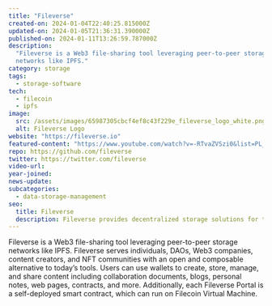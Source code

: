 ```yaml
---
title: "Fileverse"
created-on: 2024-01-04T22:40:25.815000Z
updated-on: 2024-01-05T21:36:31.390000Z
published-on: 2024-01-11T13:26:59.787000Z
description:
  "Fileverse is a Web3 file-sharing tool leveraging peer-to-peer storage
  networks like IPFS."
category: storage
tags:
  - storage-software
tech:
  - filecoin
  - ipfs
image:
  src: /assets/images/65987305cbcf4ef8c43f229e_fileverse_logo_white.png
  alt: Fileverse Logo
website: "https://fileverse.io"
featured-content: "https://www.youtube.com/watch?v=-RTvaZVSzi0&list=PL_0VrY55uV1_B19kuAg-ExQ-Wa2d1hCbf&index=5"
repo: https://github.com/fileverse
twitter: https://twitter.com/fileverse
video-url:
year-joined:
news-update:
subcategories:
  - data-storage-management
seo:
  title: Fileverse
  description: Fileverse provides decentralized storage solutions for the metaverse.
---
```


Fileverse is a Web3 file-sharing tool leveraging peer-to-peer storage networks like IPFS. Fileverse serves individuals, DAOs, Web3 companies, content creators, and NFT communities with an open and composable alternative to today’s tools. Users can use wallets to create, store, manage, and share content including collaboration documents, blogs, personal notes, web pages, contracts, and more. Additionally, each Fileverse Portal is a self-deployed smart contract, which can run on Filecoin Virtual Machine.
